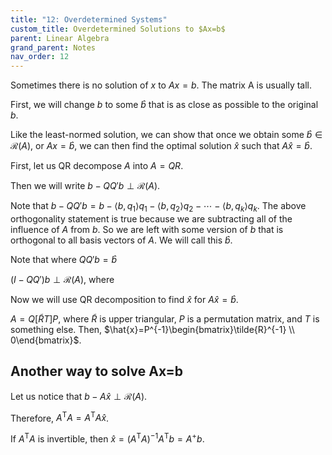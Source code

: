 ```yaml
---
title: "12: Overdetermined Systems"
custom_title: Overdetermined Solutions to $Ax=b$
parent: Linear Algebra
grand_parent: Notes
nav_order: 12
---
```


Sometimes there is no solution of $x$ to $Ax=b$. The matrix A is usually tall.

First, we will change $b$ to some $\hat{b}$ that is as close as possible to the original $b$.

Like the least-normed solution, we can show that once we obtain some $\hat{b}\in\mathcal{R}(A)$, or $Ax=\hat{b}$, we can then find the optimal solution $\hat{x}$ such that $A\hat{x}=\hat{b}$.

First, let us QR decompose $A$ into $A=QR$.

Then we will write $b-QQ'b \perp \mathcal{R}(A)$.

Note that $b-QQ'b = b - \langle b,q_1\rangle q_1 - \langle b,q_2\rangle q_2 - \cdots - \langle b,q_k\rangle q_k$. The above orthogonality statement is true because we are subtracting all of the influence of $A$ from $b$. So we are left with some version of $b$ that is orthogonal to all basis vectors of $A$. We will call this $\hat{b}$.

Note that where $QQ'b=\hat{b}$

$(I-QQ')b \perp \mathcal{R}(A)$, where



Now we will use QR decomposition to find $\hat{x}$ for $A\hat{x}=\hat{b}$.

$A=Q[\tilde{R}T]P$, where $\tilde{R}$ is upper triangular, $P$ is a permutation matrix, and $T$ is something else. Then, $\hat{x}=P^{-1}\begin{bmatrix}\tilde{R}^{-1} \\ 0\end{bmatrix}$.

## Another way to solve Ax=b

Let us notice that $b-A\hat{x} \perp \mathcal{R}(A)$.

Therefore, $A^\mathrm{T}A=A^\mathrm{T}A\hat{x}$.

If $A^\mathrm{T}A$ is invertible, then $\hat{x}=(A^\mathrm{T}A)^{-1}A^\mathrm{T}b=A^+b$.
